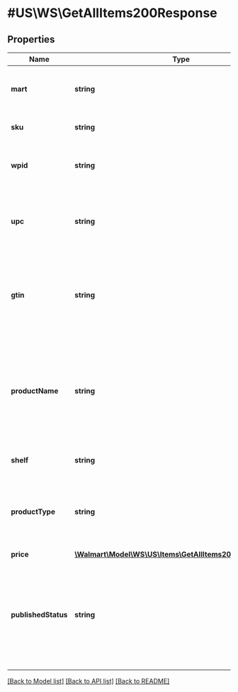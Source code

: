 # #US\WS\GetAllItems200Response

## Properties

Name | Type | Description | Notes
------------ | ------------- | ------------- | -------------
**mart** | **string** | The marketplace name. Example: 'WALMART_CA' | [optional]
**sku** | **string** | Unique identifier for the item | [optional]
**wpid** | **string** | An alphanumeric Product ID generated by Walmart | [optional]
**upc** | **string** | The 12-digit bar code used extensively for retail packaging in the United States | [optional]
**gtin** | **string** | The GTIN-compatible Product ID (i.e. UPC or EAN). UPCs must be 12 or 14 digitis in length. EANs must be 13 digits in length. | [optional]
**productName** | **string** | A seller-specified, alphanumeric string uniquely identifying the product name. Example: 'Sterling Silver Blue Diamond Heart Pendant with 18in Chain' | [optional]
**shelf** | **string** | Walmart assigned item shelf name | [optional]
**productType** | **string** | A seller-specified, alphanumeric string uniquely identifying the Product Type. Example: 'Diamond' | [optional]
**price** | [**\Walmart\Model\WS\US\Items\GetAllItems200ResponsePrice**](GetAllItems200ResponsePrice.md) |  | [optional]
**publishedStatus** | **string** | The published status of an item describes where the item is in the submission process. Examples of allowed values are PUBLISHED, UNPUBLISHED. | [optional]


[[Back to Model list]](../) [[Back to API list]](../../Api/US/WS) [[Back to README]](../../README.md)
